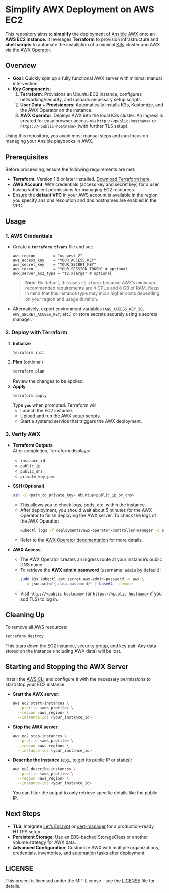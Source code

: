 # Simplify AWX Deployment on AWS EC2

This repository aims to **simplify** the deployment of [Ansible AWX](https://github.com/ansible/awx) onto an **AWS EC2
instance**. It leverages **Terraform** to provision infrastructure and **shell scripts** to automate the installation of
a minimal [K3s](https://k3s.io/) cluster and AWX via the [AWX Operator](https://github.com/ansible/awx-operator).

## Overview

- **Goal**: Quickly spin up a fully functional AWX server with minimal manual intervention.
- **Key Components**:
    1. **Terraform**: Provisions an Ubuntu EC2 instance, configures networking/security, and uploads necessary setup
       scripts.
    2. **User Data + Provisioners**: Automatically installs K3s, Kustomize, and the AWX Operator on the instance.
    3. **AWX Operator**: Deploys AWX into the local K3s cluster. An ingress is created for easy browser access via
       `http://<public-hostname>` or `https://<public-hostname>` (with further TLS setup).

Using this repository, you avoid most manual steps and can focus on managing your Ansible playbooks in AWX.

## Prerequisites

Before proceeding, ensure the following requirements are met:

- **Terraform**: Version 1.8 or later installed. [Download Terraform here](https://www.terraform.io/downloads.html).
- **AWS Account**: With credentials (access key and secret key) for a user having sufficient permissions for managing
  EC2 resources.
- Ensure the **default VPC** in your AWS account is available in the region you specify ans dns resolution and dns
  hostnames are enabled in the VPC.

## Usage

### 1. AWS Credentials

- Create a **`terraform.tfvars`** file and set:
  ```hcl
  aws_region        = "us-west-2"
  aws_access_key    = "YOUR_ACCESS_KEY"
  aws_secret_key    = "YOUR_SECRET_KEY"
  aws_token         = "YOUR_SESSION_TOKEN" # optional
  awx_server_ec2_type = "t2.xlarge" # optional
  ```

  > **Note**: By default, this uses `t2.xlarge` because AWX’s minimum recommended requirements are 4 CPUs and 8 GB of
  RAM. Keep in mind that this instance type may incur higher costs depending on your region and usage duration.

- Alternatively, export environment variables (`AWS_ACCESS_KEY_ID`, `AWS_SECRET_ACCESS_KEY`, etc.) or store secrets
  securely using a secrets manager.

### 2. Deploy with Terraform

1. **Initialize**
   ```bash
   terraform init
   ```
2. **Plan** (optional)
   ```bash
   terraform plan
   ```
   Review the changes to be applied.
3. **Apply**
   ```bash
   terraform apply
   ```
   Type **`yes`** when prompted. Terraform will:
    - Launch the EC2 instance.
    - Upload and run the AWX setup scripts.
    - Start a systemd service that triggers the AWX deployment.

### 3. Verify AWX

- **Terraform Outputs**  
  After completion, Terraform displays:
    - `instance_id`
    - `public_ip`
    - `public_dns`
    - `private_key_pem`

- **SSH (Optional)**
  ```bash
  ssh -i <path_to_private_key> ubuntu@<public_ip_or_dns>
  ```
    - This allows you to check logs, pods, etc. within the instance.
    - After deployment, you should wait about 5 minutes for the AWX Operator to finish deploying the AWX server. To
      check the logs of the AWX Operator:
      ```bash
      kubectl logs -f deployments/awx-operator-controller-manager -c awx-manager
      ```
    - Refer to
      the [AWX Operator documentation](https://ansible.readthedocs.io/projects/awx-operator/en/latest/installation/basic-install.html)
      for more details.

- **AWX Access**
    - The AWX Operator creates an ingress route at your instance’s public DNS name.
    - To retrieve the **AWX admin password** (username: `admin` by default):
      ```bash
      sudo k3s kubectl get secret awx-admin-password -n awx \
        -o jsonpath="{.data.password}" | base64 --decode
      ```
    - Visit `http://<public-hostname>` (or `https://<public-hostname>` if you add TLS) to log in.

## Cleaning Up

To remove all AWS resources:

```bash
terraform destroy
```

This tears down the EC2 instance, security group, and key pair. Any data stored on the instance (including AWX data)
will be lost.

## Starting and Stopping the AWX Server

Install the [AWS CLI](https://docs.aws.amazon.com/cli/latest/userguide/getting-started-install.html) and configure it
with the necessary permissions to start/stop your EC2 instance.

- **Start the AWX server**:
  ```bash
  aws ec2 start-instances \
    --profile <aws_profile> \
    --region <aws_region> \
    --instance-ids <your_instance_id>
  ```
- **Stop the AWX server**:
  ```bash
  aws ec2 stop-instances \
    --profile <aws_profile> \
    --region <aws_region> \
    --instance-ids <your_instance_id>
  ```
- **Describe the instance** (e.g., to get its public IP or status):
  ```bash
  aws ec2 describe-instances \
    --profile <aws_profile> \
    --region <aws_region> \
    --instance-ids <your_instance_id>
  ```
  You can filter the output to only retrieve specific details like the public IP.

## Next Steps

- **TLS**: Integrate [Let’s Encrypt](https://letsencrypt.org/) or [cert-manager](https://cert-manager.io/) for a
  production-ready HTTPS setup.
- **Persistent Storage**: Use an EBS-backed StorageClass or another volume strategy for AWX data.
- **Advanced Configuration**: Customize AWX with multiple organizations, credentials, inventories, and automation tasks
  after deployment.

## LICENSE

This project is licensed under the MIT License - see the [LICENSE](LICENSE) file for details.